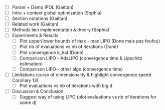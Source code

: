 - [ ] Parser + Démo IPOL (Gaëtan)
- [ ] Intro + context global optimization (Sophia)
- [ ] Section notations (Gaëtan)
- [ ] Related work (Gaëtan)
- [ ] Methods lien implementation & theory (Sophia)
- [ ] Experiments & Results
  - [ ] Plot upper/lower bounds of max - max LIPO (Done mais pas foufou)
  - [ ] Plot nb of evaluations vs nb of iterations (Done)
  - [ ] Plot convergence k_hat (Done)
  - [ ] Comparison LIPO - AdaLIPO (convergence time & Lipschitz estimation)
  - [ ] Comparison LIPO - other algo (convergence time)
- [ ] Limitations (curse of dimensionality & highlight convergence speed Corollary 13)
  - [ ] Plot evaluations vs nb of iterations with big d
- [ ] Discussion & Conclusion
  - [ ] Suggest way of using LIPO (plot evaluations vs nb of iterations for some d)